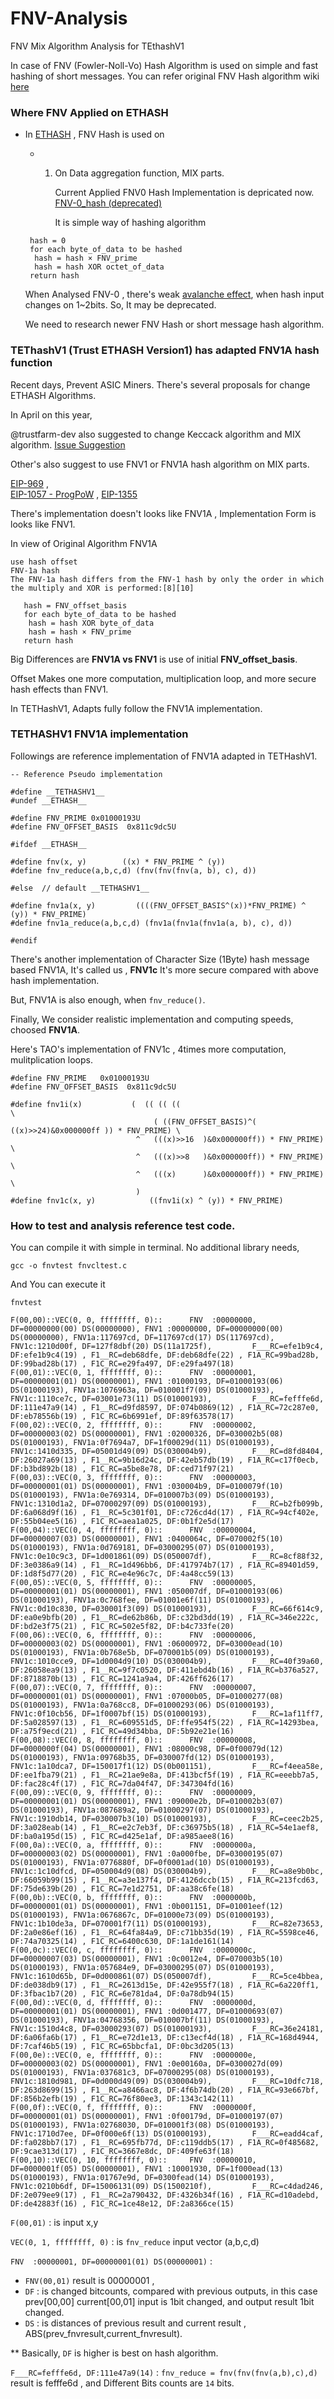 # FNV-Analysis
FNV Mix Algorithm Analysis for TEthashV1

In case of FNV (Fowler-Noll-Vo) Hash Algorithm is used on simple and fast hashing of short messages.
You can refer original FNV Hash algorithm wiki [here](https://en.wikipedia.org/wiki/Fowler%E2%80%93Noll%E2%80%93Vo_hash_function#FNV-1_hash)

### Where FNV Applied on ETHASH

- In [ETHASH](https://github.com/ethereum/wiki/wiki/Ethash) , FNV Hash is used on
  * 1) On Data aggregation function, MIX parts.
  
       Current Applied FNV0 Hash Implementation is depricated now.
       [FNV-0_hash (deprecated)](https://en.wikipedia.org/wiki/Fowler%E2%80%93Noll%E2%80%93Vo_hash_function#FNV-0_hash_(deprecated))
       
       It is simple way of hashing algorithm
  ```
   hash = 0
   for each byte_of_data to be hashed
   	hash = hash × FNV_prime
   	hash = hash XOR octet_of_data
   return hash
  ```
  When Analysed FNV-0 , there's weak [avalanche effect](https://simple.wikipedia.org/wiki/Avalanche_effect), when hash input changes on 1~2bits.
  So, It may be deprecated.
  
  We need to research newer FNV Hash or short message hash algorithm.

### TEThashV1 (Trust ETHASH Version1) has adapted FNV1A hash function

Recent days, Prevent ASIC Miners.
There's several proposals for change ETHASH Algorithms.

In April on this year,

@trustfarm-dev also suggested to change Keccack algorithm and MIX algorithm. [Issue Suggestion](https://github.com/ethereum/EIPs/issues/958#issuecomment-377849594)

Other's also suggest to use FNV1 or FNV1A hash algorithm on MIX parts.

[EIP-969](https://github.com/ethereum/EIPs/blob/master/EIPS/eip-969.md) ,  
[EIP-1057 - ProgPoW](https://github.com/ethereum/EIPs/blob/master/EIPS/eip-1057.md) , 
[EIP-1355](https://github.com/ethereum/EIPs/blob/master/EIPS/eip-1355.md)

There's implementation doesn't looks like FNV1A , Implementation Form is looks like FNV1.

In view of Original Algorithm FNV1A 
```
use hash offset
FNV-1a hash
The FNV-1a hash differs from the FNV-1 hash by only the order in which the multiply and XOR is performed:[8][10]

   hash = FNV_offset_basis
   for each byte_of_data to be hashed
   	hash = hash XOR byte_of_data
   	hash = hash × FNV_prime
   return hash
```
Big Differences are **FNV1A vs FNV1** is use of initial **FNV_offset_basis**.

Offset Makes one more computation, multiplication loop, and more secure hash effects than FNV1.

In TETHashV1, Adapts fully follow the FNV1A implementation.

### TETHASHV1 FNV1A implementation

Followings are reference implementation of FNV1A adapted in TETHashV1.

```
-- Reference Pseudo implementation

#define __TETHASHV1__
#undef __ETHASH__

#define FNV_PRIME 0x01000193U
#define FNV_OFFSET_BASIS  0x811c9dc5U

#ifdef __ETHASH__

#define fnv(x, y)        ((x) * FNV_PRIME ^ (y))
#define fnv_reduce(a,b,c,d) (fnv(fnv(fnv(a, b), c), d))

#else  // default __TETHASHV1__ 

#define fnv1a(x, y)         ((((FNV_OFFSET_BASIS^(x))*FNV_PRIME) ^ (y)) * FNV_PRIME)
#define fnv1a_reduce(a,b,c,d) (fnv1a(fnv1a(fnv1a(a, b), c), d))

#endif

```
There's another implementation of Character Size (1Byte) hash message based FNV1A, It's called us , **FNV1c**
It's more secure compared with above hash implementation. 

But, FNV1A is also enough, when `fnv_reduce()`.

Finally, We consider realistic implementation and computing speeds, choosed **FNV1A**.

Here's TAO's implementation of FNV1c , 4times more computation, mulitplication loops.
```
#define FNV_PRIME   0x01000193U
#define FNV_OFFSET_BASIS  0x811c9dc5U

#define fnv1i(x)           (  (( (( ((                                          \
                                ( ((FNV_OFFSET_BASIS)^( ((x)>>24)&0x000000ff )) * FNV_PRIME) \
                            ^   (((x)>>16  )&0x000000ff)) * FNV_PRIME) \
                            ^   (((x)>>8   )&0x000000ff)) * FNV_PRIME) \
                            ^   (((x)      )&0x000000ff)) * FNV_PRIME) \
                            )
#define fnv1c(x, y)            ((fnv1i(x) ^ (y)) * FNV_PRIME)
```

### How to test and analysis reference test code.

You can compile it with simple in terminal.
No additional library needs, 

```
gcc -o fnvtest fnvcltest.c
```

And You can execute it
```
fnvtest

F(00,00)::VEC(0, 0, ffffffff, 0)::      FNV  :00000000, DF=00000000(00) DS(00000000), FNV1 :00000000, DF=00000000(00) DS(00000000), FNV1a:117697cd, DF=117697cd(17) DS(117697cd), FNV1c:1210d00f, DF=127f8dbf(20) DS(11a1725f),         F___RC=efe1b9c4, DF:efe1b9c4(19) , F1__RC=deb68dfe, DF:deb68dfe(22) , F1A_RC=99bad28b, DF:99bad28b(17) , F1C_RC=e29fa497, DF:e29fa497(18)
F(00,01)::VEC(0, 1, ffffffff, 0)::      FNV  :00000001, DF=00000001(01) DS(00000001), FNV1 :01000193, DF=01000193(06) DS(01000193), FNV1a:1076963a, DF=010001f7(09) DS(01000193), FNV1c:1110ce7c, DF=03001e73(11) DS(01000193),         F___RC=fefffe6d, DF:111e47a9(14) , F1__RC=d9fd8597, DF:074b0869(12) , F1A_RC=72c287e0, DF:eb78556b(19) , F1C_RC=6b6991ef, DF:89f63578(17)
F(00,02)::VEC(0, 2, ffffffff, 0)::      FNV  :00000002, DF=00000003(02) DS(00000001), FNV1 :02000326, DF=030002b5(08) DS(01000193), FNV1a:0f7694a7, DF=1f00029d(11) DS(01000193), FNV1c:1410d335, DF=05001d49(09) DS(030004b9),         F___RC=d8fd8404, DF:26027a69(13) , F1__RC=9b16d24c, DF:42eb57db(19) , F1A_RC=c17f0ecb, DF:b3bd892b(18) , F1C_RC=a5be8e78, DF:ced71f97(21)
F(00,03)::VEC(0, 3, ffffffff, 0)::      FNV  :00000003, DF=00000001(01) DS(00000001), FNV1 :030004b9, DF=0100079f(10) DS(01000193), FNV1a:0e769314, DF=010007b3(09) DS(01000193), FNV1c:1310d1a2, DF=07000297(09) DS(01000193),         F___RC=b2fb099b, DF:6a068d9f(16) , F1__RC=5c301f01, DF:c726cd4d(17) , F1A_RC=94cf402e, DF:55b04ee5(16) , F1C_RC=aea1a025, DF:0b1f2e5d(17)
F(00,04)::VEC(0, 4, ffffffff, 0)::      FNV  :00000004, DF=00000007(03) DS(00000001), FNV1 :0400064c, DF=070002f5(10) DS(01000193), FNV1a:0d769181, DF=03000295(07) DS(01000193), FNV1c:0e10c9c3, DF=1d001861(09) DS(050007df),         F___RC=8cf88f32, DF:3e0386a9(14) , F1__RC=1d496bb6, DF:417974b7(17) , F1A_RC=89401d59, DF:1d8f5d77(20) , F1C_RC=e4e96c7c, DF:4a48cc59(13)
F(00,05)::VEC(0, 5, ffffffff, 0)::      FNV  :00000005, DF=00000001(01) DS(00000001), FNV1 :050007df, DF=01000193(06) DS(01000193), FNV1a:0c768fee, DF=01001e6f(11) DS(01000193), FNV1c:0d10c830, DF=030001f3(09) DS(01000193),         F___RC=66f614c9, DF:ea0e9bfb(20) , F1__RC=de62b86b, DF:c32bd3dd(19) , F1A_RC=346e222c, DF:bd2e3f75(21) , F1C_RC=502e5f82, DF:b4c733fe(20)
F(00,06)::VEC(0, 6, ffffffff, 0)::      FNV  :00000006, DF=00000003(02) DS(00000001), FNV1 :06000972, DF=03000ead(10) DS(01000193), FNV1a:0b768e5b, DF=070001b5(09) DS(01000193), FNV1c:1010cce9, DF=1d0004d9(10) DS(030004b9),         F___RC=40f39a60, DF:26058ea9(13) , F1__RC=9f7c0520, DF:411ebd4b(16) , F1A_RC=b376a527, DF:8718870b(13) , F1C_RC=1241a9a4, DF:426ff626(17)
F(00,07)::VEC(0, 7, ffffffff, 0)::      FNV  :00000007, DF=00000001(01) DS(00000001), FNV1 :07000b05, DF=01000277(08) DS(01000193), FNV1a:0a768cc8, DF=01000293(06) DS(01000193), FNV1c:0f10cb56, DF=1f0007bf(15) DS(01000193),         F___RC=1af11ff7, DF:5a028597(13) , F1__RC=609551d5, DF:ffe954f5(22) , F1A_RC=14293bea, DF:a75f9ecd(21) , F1C_RC=49d34bba, DF:5b92e21e(16)
F(00,08)::VEC(0, 8, ffffffff, 0)::      FNV  :00000008, DF=0000000f(04) DS(00000001), FNV1 :08000c98, DF=0f00079d(12) DS(01000193), FNV1a:09768b35, DF=030007fd(12) DS(01000193), FNV1c:1a10dca7, DF=150017f1(12) DS(0b001151),         F___RC=f4eea58e, DF:ee1fba79(21) , F1__RC=21ae9e8a, DF:413bcf5f(19) , F1A_RC=eeebb7a5, DF:fac28c4f(17) , F1C_RC=7da04f47, DF:347304fd(16)
F(00,09)::VEC(0, 9, ffffffff, 0)::      FNV  :00000009, DF=00000001(01) DS(00000001), FNV1 :09000e2b, DF=010002b3(07) DS(01000193), FNV1a:087689a2, DF=01000297(07) DS(01000193), FNV1c:1910db14, DF=030007b3(10) DS(01000193),         F___RC=ceec2b25, DF:3a028eab(14) , F1__RC=e2c7eb3f, DF:c36975b5(18) , F1A_RC=54e1aef8, DF:ba0a195d(15) , F1C_RC=d425e1af, DF:a985aee8(16)
F(00,0a)::VEC(0, a, ffffffff, 0)::      FNV  :0000000a, DF=00000003(02) DS(00000001), FNV1 :0a000fbe, DF=03000195(07) DS(01000193), FNV1a:0776880f, DF=0f0001ad(10) DS(01000193), FNV1c:1c10dfcd, DF=050004d9(08) DS(030004b9),         F___RC=a8e9b0bc, DF:66059b99(15) , F1__RC=a3e137f4, DF:4126dccb(15) , F1A_RC=213fcd63, DF:75de639b(20) , F1C_RC=7e1d2751, DF:aa38c6fe(18)
F(00,0b)::VEC(0, b, ffffffff, 0)::      FNV  :0000000b, DF=00000001(01) DS(00000001), FNV1 :0b001151, DF=01001eef(12) DS(01000193), FNV1a:0676867c, DF=01000e73(09) DS(01000193), FNV1c:1b10de3a, DF=070001f7(11) DS(01000193),         F___RC=82e73653, DF:2a0e86ef(16) , F1__RC=64fa84a9, DF:c71bb35d(19) , F1A_RC=5598ce46, DF:74a70325(14) , F1C_RC=6400c630, DF:1a1de161(14)
F(00,0c)::VEC(0, c, ffffffff, 0)::      FNV  :0000000c, DF=00000007(03) DS(00000001), FNV1 :0c0012e4, DF=070003b5(10) DS(01000193), FNV1a:057684e9, DF=03000295(07) DS(01000193), FNV1c:1610d65b, DF=0d000861(07) DS(050007df),         F___RC=5ce4bbea, DF:de038db9(17) , F1__RC=2613d15e, DF:42e955f7(18) , F1A_RC=6a220ff1, DF:3fbac1b7(20) , F1C_RC=6e781da4, DF:0a78db94(15)
F(00,0d)::VEC(0, d, ffffffff, 0)::      FNV  :0000000d, DF=00000001(01) DS(00000001), FNV1 :0d001477, DF=01000693(07) DS(01000193), FNV1a:04768356, DF=010007bf(11) DS(01000193), FNV1c:1510d4c8, DF=03000293(07) DS(01000193),         F___RC=36e24181, DF:6a06fa6b(17) , F1__RC=e72d1e13, DF:c13ecf4d(18) , F1A_RC=168d4944, DF:7caf46b5(19) , F1C_RC=65bbcfa1, DF:0bc3d205(13)
F(00,0e)::VEC(0, e, ffffffff, 0)::      FNV  :0000000e, DF=00000003(02) DS(00000001), FNV1 :0e00160a, DF=0300027d(09) DS(01000193), FNV1a:037681c3, DF=07000295(08) DS(01000193), FNV1c:1810d981, DF=0d000d49(09) DS(030004b9),         F___RC=10dfc718, DF:263d8699(15) , F1__RC=a8466ac8, DF:4f6b74db(20) , F1A_RC=93e667bf, DF:856b2efb(19) , F1C_RC=76f80ee3, DF:1343c142(11)
F(00,0f)::VEC(0, f, ffffffff, 0)::      FNV  :0000000f, DF=00000001(01) DS(00000001), FNV1 :0f00179d, DF=01000197(07) DS(01000193), FNV1a:02768030, DF=010001f3(08) DS(01000193), FNV1c:1710d7ee, DF=0f000e6f(13) DS(01000193),         F___RC=eadd4caf, DF:fa028bb7(17) , F1__RC=695fb77d, DF:c119ddb5(17) , F1A_RC=0f485682, DF:9cae313d(17) , F1C_RC=3667e8dc, DF:409fe63f(18)
F(00,10)::VEC(0, 10, ffffffff, 0)::     FNV  :00000010, DF=0000001f(05) DS(00000001), FNV1 :10001930, DF=1f000ead(13) DS(01000193), FNV1a:01767e9d, DF=0300fead(14) DS(01000193), FNV1c:0210b6df, DF=15006131(09) DS(1500210f),         F___RC=c4dad246, DF:2e079ee9(17) , F1__RC=2a790432, DF:4326b34f(16) , F1A_RC=d10adebd, DF:de42883f(16) , F1C_RC=1ce48e12, DF:2a8366ce(15)
```

`F(00,01)` : is input x,y 

`VEC(0, 1, ffffffff, 0)`  : is `fnv_reduce` input vector (a,b,c,d)

`FNV  :00000001, DF=00000001(01) DS(00000001)` : 
  * `FNV(00,01)` result is 00000001 , 
  * `DF` : is changed bitcounts, compared with previous outputs, in this case prev[00,00] current[00,01] input is 1bit changed, and output result 1bit changed.
  * `DS` : is distances of previous result and current result , ABS(prev_fnvresult,current_fnvresult).

** Basically, `DF` is higher is best on hash algorithm.

`F___RC=fefffe6d, DF:111e47a9(14)` : `fnv_reduce = fnv(fnv(fnv(a,b),c),d) ` result is fefffe6d , and Different Bits counts are `14` bits.

